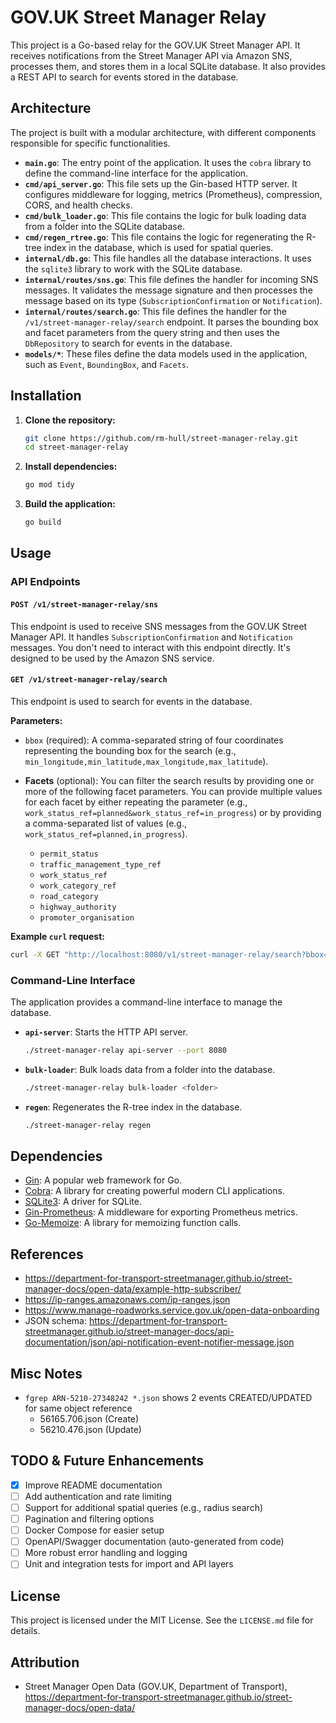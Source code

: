 # GOV.UK Street Manager Relay

This project is a Go-based relay for the GOV.UK Street Manager API. It receives notifications from the Street Manager API via Amazon SNS, processes them, and stores them in a local SQLite database. It also provides a REST API to search for events stored in the database.

## Architecture

The project is built with a modular architecture, with different components responsible for specific functionalities.

-   **`main.go`**: The entry point of the application. It uses the `cobra` library to define the command-line interface for the application.
-   **`cmd/api_server.go`**: This file sets up the Gin-based HTTP server. It configures middleware for logging, metrics (Prometheus), compression, CORS, and health checks.
-   **`cmd/bulk_loader.go`**: This file contains the logic for bulk loading data from a folder into the SQLite database.
-   **`cmd/regen_rtree.go`**: This file contains the logic for regenerating the R-tree index in the database, which is used for spatial queries.
-   **`internal/db.go`**: This file handles all the database interactions. It uses the `sqlite3` library to work with the SQLite database.
-   **`internal/routes/sns.go`**: This file defines the handler for incoming SNS messages. It validates the message signature and then processes the message based on its type (`SubscriptionConfirmation` or `Notification`).
-   **`internal/routes/search.go`**: This file defines the handler for the `/v1/street-manager-relay/search` endpoint. It parses the bounding box and facet parameters from the query string and then uses the `DbRepository` to search for events in the database.
-   **`models/*`**: These files define the data models used in the application, such as `Event`, `BoundingBox`, and `Facets`.

## Installation

1.  **Clone the repository:**

    ```bash
    git clone https://github.com/rm-hull/street-manager-relay.git
    cd street-manager-relay
    ```

2.  **Install dependencies:**

    ```bash
    go mod tidy
    ```

3.  **Build the application:**

    ```bash
    go build
    ```

## Usage

### API Endpoints

#### `POST /v1/street-manager-relay/sns`

This endpoint is used to receive SNS messages from the GOV.UK Street Manager API. It handles `SubscriptionConfirmation` and `Notification` messages. You don't need to interact with this endpoint directly. It's designed to be used by the Amazon SNS service.

#### `GET /v1/street-manager-relay/search`

This endpoint is used to search for events in the database.

**Parameters:**

-   `bbox` (required): A comma-separated string of four coordinates representing the bounding box for the search (e.g., `min_longitude,min_latitude,max_longitude,max_latitude`).
-   **Facets** (optional): You can filter the search results by providing one or more of the following facet parameters. You can provide multiple values for each facet by either repeating the parameter (e.g., `work_status_ref=planned&work_status_ref=in_progress`) or by providing a comma-separated list of values (e.g., `work_status_ref=planned,in_progress`).

    -   `permit_status`
    -   `traffic_management_type_ref`
    -   `work_status_ref`
    -   `work_category_ref`
    -   `road_category`
    -   `highway_authority`
    -   `promoter_organisation`

**Example `curl` request:**

```bash
curl -X GET "http://localhost:8080/v1/street-manager-relay/search?bbox=-0.1415,51.5013,-0.1133,51.5154&work_status_ref=in_progress,planned"
```

### Command-Line Interface

The application provides a command-line interface to manage the database.

-   **`api-server`**: Starts the HTTP API server.

    ```bash
    ./street-manager-relay api-server --port 8080
    ```

-   **`bulk-loader`**: Bulk loads data from a folder into the database.

    ```bash
    ./street-manager-relay bulk-loader <folder>
    ```

-   **`regen`**: Regenerates the R-tree index in the database.

    ```bash
    ./street-manager-relay regen
    ```

## Dependencies

-   [Gin](https://github.com/gin-gonic/gin): A popular web framework for Go.
-   [Cobra](https://github.com/spf13/cobra): A library for creating powerful modern CLI applications.
-   [SQLite3](https://github.com/mattn/go-sqlite3): A driver for SQLite.
-   [Gin-Prometheus](https://github.com/Depado/ginprom): A middleware for exporting Prometheus metrics.
-   [Go-Memoize](https://github.com/kofalt/go-memoize): A library for memoizing function calls.

## References

-   https://department-for-transport-streetmanager.github.io/street-manager-docs/open-data/example-http-subscriber/
-   https://ip-ranges.amazonaws.com/ip-ranges.json
-   https://www.manage-roadworks.service.gov.uk/open-data-onboarding
-   JSON schema: https://department-for-transport-streetmanager.github.io/street-manager-docs/api-documentation/json/api-notification-event-notifier-message.json

## Misc Notes

-   `fgrep ARN-5210-27348242 *.json` shows 2 events CREATED/UPDATED for same object reference
    -   56165.706.json (Create)
    -   56210.476.json (Update)

## TODO & Future Enhancements

-   [x] Improve README documentation
-   [ ] Add authentication and rate limiting
-   [ ] Support for additional spatial queries (e.g., radius search)
-   [ ] Pagination and filtering options
-   [ ] Docker Compose for easier setup
-   [ ] OpenAPI/Swagger documentation (auto-generated from code)
-   [ ] More robust error handling and logging
-   [ ] Unit and integration tests for import and API layers

## License

This project is licensed under the MIT License. See the `LICENSE.md` file for details.

## Attribution

-   Street Manager Open Data (GOV.UK, Department of Transport), https://department-for-transport-streetmanager.github.io/street-manager-docs/open-data/

